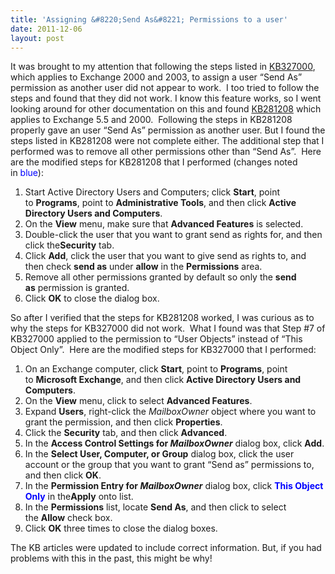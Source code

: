```yaml
---
title: 'Assigning &#8220;Send As&#8221; Permissions to a user'
date: 2011-12-06
layout: post
---
```


It was brought to my attention that following the steps listed in [KB327000](http://support.microsoft.com/?kbid=327000), which applies to Exchange 2000 and 2003, to assign a user &#8220;Send As&#8221; permission as another user did not appear to work.  I too tried to follow the steps and found that they did not work. I know this feature works, so I went looking around for other documentation on this and found [KB281208](http://support.microsoft.com/?kbid=281208) which applies to Exchange 5.5 and 2000.  Following the steps in KB281208 properly gave an user &#8220;Send As&#8221; permission as another user. But I found the steps listed in KB281208 were not complete either. The additional step that I performed was to remove all other permissions other than &#8220;Send As&#8221;.  Here are the modified steps for KB281208 that I performed (changes noted in <span style="color: #0000ff;">blue</span>):

1. Start Active Directory Users and Computers; click **Start**, point to **Programs**, point to **Administrative Tools**, and then click **Active Directory Users and Computers**.
2. On the **View** menu, make sure that **Advanced Features** is selected.
3. Double-click the user that you want to grant send as rights for, and then click the**Security** tab.
4. Click **Add**, click the user that you want to give send as rights to, and then check **send as** under **allow** in the **Permissions** area.
5. Remove all other permissions granted by default so only the **send as** permission is granted.
6. Click **OK** to close the dialog box.


So after I verified that the steps for KB281208 worked, I was curious as to why the steps for KB327000 did not work.  What I found was that Step #7 of KB327000 applied to the permission to &#8220;User Objects&#8221; instead of &#8220;This Object Only&#8221;.  Here are the modified steps for KB327000 that I performed:

1. On an Exchange computer, click **Start**, point to **Programs**, point to **Microsoft Exchange**, and then click **Active Directory Users and Computers**.
2. On the **View** menu, click to select **Advanced Features**.
3. Expand **Users**, right-click the <em>MailboxOwner</em> object where you want to grant the permission, and then click **Properties**.
4. Click the **Security** tab, and then click **Advanced**.
5. In the **Access Control Settings for <em>MailboxOwner</em>** dialog box, click **Add**.
6. In the **Select User, Computer, or Group** dialog box, click the user account or the group that you want to grant &#8220;Send as&#8221; permissions to, and then click **OK**.
7. In the **Permission Entry for <em>MailboxOwner</em>** dialog box, click **<span style="color: #0000ff;">This Object Only</span>** in the**Apply** onto list.
8. In the **Permissions** list, locate **Send As**, and then click to select the **Allow** check box.
9. Click **OK** three times to close the dialog boxes.

The KB articles were updated to include correct information. But, if you had problems with this in the past, this might be why!
